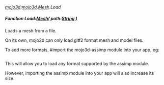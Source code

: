 _[mojo3d](../../modules/mojo3d/mojo3d-module.md):[mojo3d](../../modules/mojo3d/mojo3d-module.md).[Mesh](../../modules/mojo3d/mojo3d-mesh.md).Load_
##### Function Load:[Mesh](../../modules/mojo3d/mojo3d-mesh.md)( path:[String](../../modules/wonkey/wonkey-types-string.md) )
Loads a mesh from a file.

On its own, mojo3d can only load gltf2 format mesh and model files.

To add more formats, #import the mojo3d-assimp module into your app, eg:

```
```

This will allow you to load any format supported by the assimp module.

However, importing the assimp module into your app will also increase its size.

